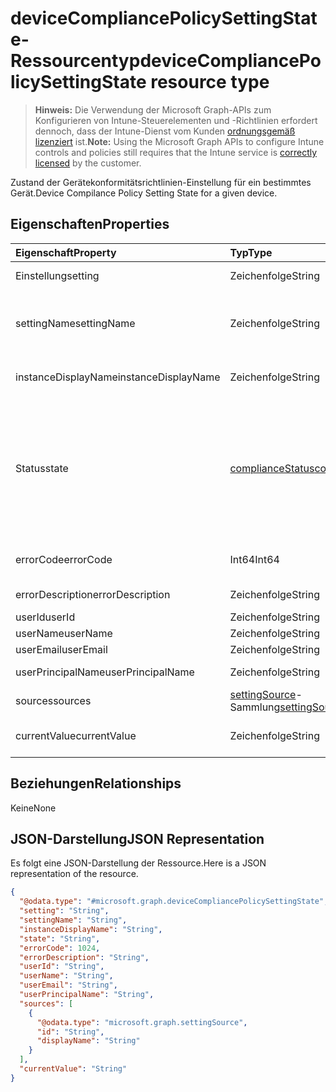 # <a name="devicecompliancepolicysettingstate-resource-type"></a><span data-ttu-id="6c5cc-101">deviceCompliancePolicySettingState-Ressourcentyp</span><span class="sxs-lookup"><span data-stu-id="6c5cc-101">deviceCompliancePolicySettingState resource type</span></span>

> <span data-ttu-id="6c5cc-102">**Hinweis:** Die Verwendung der Microsoft Graph-APIs zum Konfigurieren von Intune-Steuerelementen und -Richtlinien erfordert dennoch, dass der Intune-Dienst vom Kunden [ordnungsgemäß lizenziert](https://go.microsoft.com/fwlink/?linkid=839381) ist.</span><span class="sxs-lookup"><span data-stu-id="6c5cc-102">**Note:** Using the Microsoft Graph APIs to configure Intune controls and policies still requires that the Intune service is [correctly licensed](https://go.microsoft.com/fwlink/?linkid=839381) by the customer.</span></span>

<span data-ttu-id="6c5cc-103">Zustand der Gerätekonformitätsrichtlinien-Einstellung für ein bestimmtes Gerät.</span><span class="sxs-lookup"><span data-stu-id="6c5cc-103">Device Compilance Policy Setting State for a given device.</span></span>
## <a name="properties"></a><span data-ttu-id="6c5cc-104">Eigenschaften</span><span class="sxs-lookup"><span data-stu-id="6c5cc-104">Properties</span></span>
|<span data-ttu-id="6c5cc-105">Eigenschaft</span><span class="sxs-lookup"><span data-stu-id="6c5cc-105">Property</span></span>|<span data-ttu-id="6c5cc-106">Typ</span><span class="sxs-lookup"><span data-stu-id="6c5cc-106">Type</span></span>|<span data-ttu-id="6c5cc-107">Beschreibung</span><span class="sxs-lookup"><span data-stu-id="6c5cc-107">Description</span></span>|
|:---|:---|:---|
|<span data-ttu-id="6c5cc-108">Einstellung</span><span class="sxs-lookup"><span data-stu-id="6c5cc-108">setting</span></span>|<span data-ttu-id="6c5cc-109">Zeichenfolge</span><span class="sxs-lookup"><span data-stu-id="6c5cc-109">String</span></span>|<span data-ttu-id="6c5cc-110">Die gemeldete Einstellung</span><span class="sxs-lookup"><span data-stu-id="6c5cc-110">The setting that is being reported</span></span>|
|<span data-ttu-id="6c5cc-111">settingName</span><span class="sxs-lookup"><span data-stu-id="6c5cc-111">settingName</span></span>|<span data-ttu-id="6c5cc-112">Zeichenfolge</span><span class="sxs-lookup"><span data-stu-id="6c5cc-112">String</span></span>|<span data-ttu-id="6c5cc-113">Lokalisierter/benutzerfreundlicher Name der Einstellung, die gemeldet wird</span><span class="sxs-lookup"><span data-stu-id="6c5cc-113">Localized/user friendly setting name that is being reported</span></span>|
|<span data-ttu-id="6c5cc-114">instanceDisplayName</span><span class="sxs-lookup"><span data-stu-id="6c5cc-114">instanceDisplayName</span></span>|<span data-ttu-id="6c5cc-115">Zeichenfolge</span><span class="sxs-lookup"><span data-stu-id="6c5cc-115">String</span></span>|<span data-ttu-id="6c5cc-116">Name der Einstellungsinstanz, die gemeldet wird.</span><span class="sxs-lookup"><span data-stu-id="6c5cc-116">Name of setting instance that is being reported.</span></span>|
|<span data-ttu-id="6c5cc-117">Status</span><span class="sxs-lookup"><span data-stu-id="6c5cc-117">state</span></span>|[<span data-ttu-id="6c5cc-118">complianceStatus</span><span class="sxs-lookup"><span data-stu-id="6c5cc-118">complianceStatus</span></span>](../resources/intune_shared_compliancestatus.md)|<span data-ttu-id="6c5cc-119">Der Compliance-Zustand der Einstellung.</span><span class="sxs-lookup"><span data-stu-id="6c5cc-119">The compliance state of the setting Possible values are: , , , , , , .</span></span> <span data-ttu-id="6c5cc-120">Mögliche Werte: `unknown`, `notApplicable`, `compliant`, `remediated`, `nonCompliant`, `error`, `conflict`.</span><span class="sxs-lookup"><span data-stu-id="6c5cc-120">The possible values are `unknown`, `notApplicable`, `compliant`, `remediated`, `nonCompliant`, `error`, `conflict`, , , , , or .</span></span>|
|<span data-ttu-id="6c5cc-121">errorCode</span><span class="sxs-lookup"><span data-stu-id="6c5cc-121">errorCode</span></span>|<span data-ttu-id="6c5cc-122">Int64</span><span class="sxs-lookup"><span data-stu-id="6c5cc-122">Int64</span></span>|<span data-ttu-id="6c5cc-123">Fehlercode für die Einstellung</span><span class="sxs-lookup"><span data-stu-id="6c5cc-123">Error code for the setting</span></span>|
|<span data-ttu-id="6c5cc-124">errorDescription</span><span class="sxs-lookup"><span data-stu-id="6c5cc-124">errorDescription</span></span>|<span data-ttu-id="6c5cc-125">Zeichenfolge</span><span class="sxs-lookup"><span data-stu-id="6c5cc-125">String</span></span>|<span data-ttu-id="6c5cc-126">Fehlerbeschreibung</span><span class="sxs-lookup"><span data-stu-id="6c5cc-126">Error description</span></span>|
|<span data-ttu-id="6c5cc-127">userId</span><span class="sxs-lookup"><span data-stu-id="6c5cc-127">userId</span></span>|<span data-ttu-id="6c5cc-128">Zeichenfolge</span><span class="sxs-lookup"><span data-stu-id="6c5cc-128">String</span></span>|<span data-ttu-id="6c5cc-129">UserId</span><span class="sxs-lookup"><span data-stu-id="6c5cc-129">UserId</span></span>|
|<span data-ttu-id="6c5cc-130">userName</span><span class="sxs-lookup"><span data-stu-id="6c5cc-130">userName</span></span>|<span data-ttu-id="6c5cc-131">Zeichenfolge</span><span class="sxs-lookup"><span data-stu-id="6c5cc-131">String</span></span>|<span data-ttu-id="6c5cc-132">UserName</span><span class="sxs-lookup"><span data-stu-id="6c5cc-132">UserName</span></span>|
|<span data-ttu-id="6c5cc-133">userEmail</span><span class="sxs-lookup"><span data-stu-id="6c5cc-133">userEmail</span></span>|<span data-ttu-id="6c5cc-134">Zeichenfolge</span><span class="sxs-lookup"><span data-stu-id="6c5cc-134">String</span></span>|<span data-ttu-id="6c5cc-135">UserEmail</span><span class="sxs-lookup"><span data-stu-id="6c5cc-135">UserEmail</span></span>|
|<span data-ttu-id="6c5cc-136">userPrincipalName</span><span class="sxs-lookup"><span data-stu-id="6c5cc-136">userPrincipalName</span></span>|<span data-ttu-id="6c5cc-137">Zeichenfolge</span><span class="sxs-lookup"><span data-stu-id="6c5cc-137">String</span></span>|<span data-ttu-id="6c5cc-138">Benutzer-Prinzipalname</span><span class="sxs-lookup"><span data-stu-id="6c5cc-138">UserPrincipalName.</span></span>|
|<span data-ttu-id="6c5cc-139">sources</span><span class="sxs-lookup"><span data-stu-id="6c5cc-139">sources</span></span>|<span data-ttu-id="6c5cc-140">[settingSource](../resources/intune_deviceconfig_settingsource.md)-Sammlung</span><span class="sxs-lookup"><span data-stu-id="6c5cc-140">[settingSource](../resources/intune_deviceconfig_settingsource.md) collection</span></span>|<span data-ttu-id="6c5cc-141">Beitragende Richtlinien</span><span class="sxs-lookup"><span data-stu-id="6c5cc-141">Contributing policies</span></span>|
|<span data-ttu-id="6c5cc-142">currentValue</span><span class="sxs-lookup"><span data-stu-id="6c5cc-142">currentValue</span></span>|<span data-ttu-id="6c5cc-143">Zeichenfolge</span><span class="sxs-lookup"><span data-stu-id="6c5cc-143">String</span></span>|<span data-ttu-id="6c5cc-144">Aktueller Wert der Einstellung auf dem Gerät</span><span class="sxs-lookup"><span data-stu-id="6c5cc-144">Current value of setting on device</span></span>|

## <a name="relationships"></a><span data-ttu-id="6c5cc-145">Beziehungen</span><span class="sxs-lookup"><span data-stu-id="6c5cc-145">Relationships</span></span>
<span data-ttu-id="6c5cc-146">Keine</span><span class="sxs-lookup"><span data-stu-id="6c5cc-146">None</span></span>
## <a name="json-representation"></a><span data-ttu-id="6c5cc-147">JSON-Darstellung</span><span class="sxs-lookup"><span data-stu-id="6c5cc-147">JSON Representation</span></span>
<span data-ttu-id="6c5cc-148">Es folgt eine JSON-Darstellung der Ressource.</span><span class="sxs-lookup"><span data-stu-id="6c5cc-148">Here is a JSON representation of the resource.</span></span>
<!--{
  "blockType": "resource",
  "@odata.type": "microsoft.graph.deviceCompliancePolicySettingState"
}-->
``` json
{
  "@odata.type": "#microsoft.graph.deviceCompliancePolicySettingState",
  "setting": "String",
  "settingName": "String",
  "instanceDisplayName": "String",
  "state": "String",
  "errorCode": 1024,
  "errorDescription": "String",
  "userId": "String",
  "userName": "String",
  "userEmail": "String",
  "userPrincipalName": "String",
  "sources": [
    {
      "@odata.type": "microsoft.graph.settingSource",
      "id": "String",
      "displayName": "String"
    }
  ],
  "currentValue": "String"
}
```



